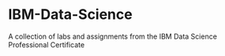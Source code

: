 # IBM-Data-Science
A collection of labs and assignments from the IBM Data Science Professional Certificate

